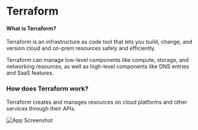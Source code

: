 
# Terraform


#### What is Terraform?

Terraform is an infrastructure as code tool that lets you build, change, and version cloud and on-prem resources safely and efficiently.

Terraform can manage low-level components like compute, storage, and networking resources, as well as high-level components like DNS entries and SaaS features.



### How does Terraform work?

Terraform creates and manages resources on cloud platforms and other services through their APIs.

![App Screenshot](https://developer.hashicorp.com/_next/image?url=https%3A%2F%2Fcontent.hashicorp.com%2Fapi%2Fassets%3Fproduct%3Dterraform%26version%3Drefs%252Fheads%252Fv1.3%26asset%3Dwebsite%252Fimg%252Fdocs%252Fintro-terraform-apis.png%26width%3D2048%26height%3D644&w=3840&q=75)



